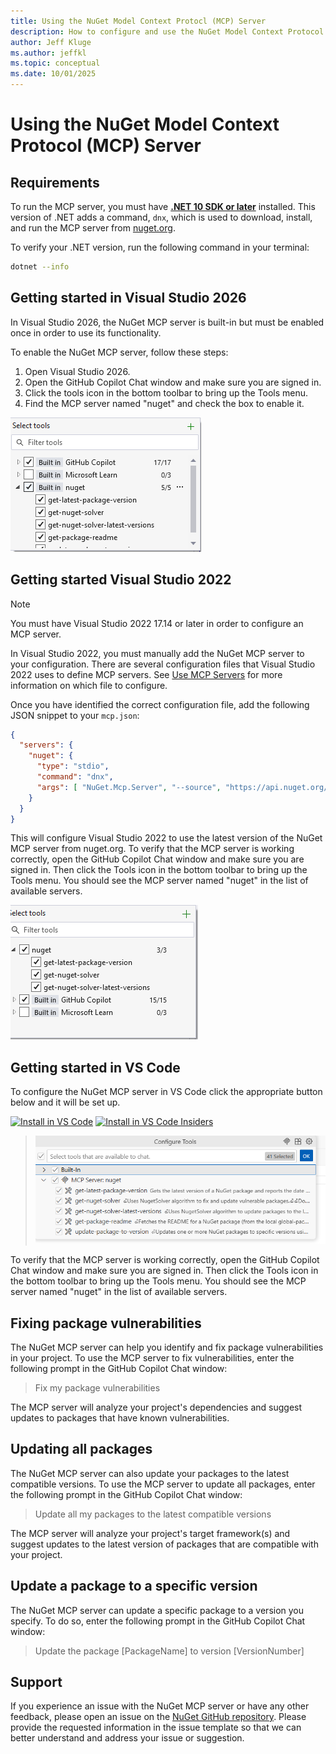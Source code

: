 ```yaml
---
title: Using the NuGet Model Context Protocl (MCP) Server
description: How to configure and use the NuGet Model Context Protocol (MCP) server.
author: Jeff Kluge
ms.author: jeffkl
ms.topic: conceptual
ms.date: 10/01/2025
---
```


# Using the NuGet Model Context Protocol (MCP) Server

## Requirements

To run the MCP server, you must have **[.NET 10 SDK or later](https://dotnet.microsoft.com/en-us/download/dotnet/10.0)** installed.
This version of .NET adds a command, `dnx`, which is used to download, install, and run the MCP server from [nuget.org](https://nuget.org).

To verify your .NET version, run the following command in your terminal:
```bash
dotnet --info
```

## Getting started in Visual Studio 2026

In Visual Studio 2026, the NuGet MCP server is built-in but must be enabled once in order to use its functionality.

To enable the NuGet MCP server, follow these steps:
1. Open Visual Studio 2026.
1. Open the GitHub Copilot Chat window and make sure you are signed in.
1. Click the tools icon in the bottom toolbar to bring up the Tools menu.
1. Find the MCP server named "nuget" and check the box to enable it.

![GitHub Copilot Chat Tools window in Visual Studio 2026](./media/copilot-tools-menu.png)

## Getting started Visual Studio 2022

> [!NOTE]
> You must have Visual Studio 2022 17.14 or later in order to configure an MCP server.

In Visual Studio 2022, you must manually add the NuGet MCP server to your configuration.
There are several configuration files that Visual Studio 2022 uses to define MCP servers.
See [Use MCP Servers](/visualstudio/ide/mcp-servers) for more information on which file to configure.

Once you have identified the correct configuration file, add the following JSON snippet to your `mcp.json`:
```json
{
  "servers": {
    "nuget": {
      "type": "stdio",
      "command": "dnx",
      "args": [ "NuGet.Mcp.Server", "--source", "https://api.nuget.org/v3/index.json", "--yes" ]
    }
  }
}
```

This will configure Visual Studio 2022 to use the latest version of the NuGet MCP server from nuget.org.
To verify that the MCP server is working correctly, open the GitHub Copilot Chat window and make sure you are signed in.
Then click the Tools icon in the bottom toolbar to bring up the Tools menu.
You should see the MCP server named "nuget" in the list of available servers.

![GitHub Copilot Chat Tools window in Visual Studio 2022](./media/copilot-tools-menu-2022.png)

## Getting started in VS Code

To configure the NuGet MCP server in VS Code click the appropriate button below and it will be set up.

[![Install in VS Code](https://img.shields.io/badge/VS_Code-Install_Server-0098FF?style=flat-square&logo=visualstudiocode&logoColor=white)](
https://vscode.dev/redirect/mcp/install?name=NuGet&config=%7B%22name%22%3A%22NuGet.Mcp.Server%22%2C%22command%22%3A%22dnx%22%2C%22args%22%3A%5B%22NuGet.Mcp.Server%22%2C%22https%3A%2F%2Fapi.nuget.org%2Fv3%2Findex.json%22%2Cnull%2Cnull%5D%7D) [![Install in VS Code Insiders](https://img.shields.io/badge/VS_Code_Insiders-Install_Server-24bfa5?style=flat-square&logo=visualstudiocode&logoColor=white)](https://vscode.dev/redirect/mcp/install?name=NuGet&config=%7B%22name%22%3A%22NuGet.Mcp.Server%22%2C%22command%22%3A%22dnx%22%2C%22args%22%3A%5B%22NuGet.Mcp.Server%22%2C%22https%3A%2F%2Fapi.nuget.org%2Fv3%2Findex.json%22%2Cnull%2Cnull%5D%7D&quality=insiders)

> ![GitHub Copilot Chat Tools window in VS Code](./media/copilot-tools-menu-vs-code.png)

To verify that the MCP server is working correctly, open the GitHub Copilot Chat window and make sure you are signed in.
Then click the Tools icon in the bottom toolbar to bring up the Tools menu.
You should see the MCP server named "nuget" in the list of available servers.

## Fixing package vulnerabilities

The NuGet MCP server can help you identify and fix package vulnerabilities in your project.
To use the MCP server to fix vulnerabilities, enter the following prompt in the GitHub Copilot Chat window:

> Fix my package vulnerabilities

The MCP server will analyze your project's dependencies and suggest updates to packages that have known vulnerabilities.

## Updating all packages

The NuGet MCP server can also update your packages to the latest compatible versions.
To use the MCP server to update all packages, enter the following prompt in the GitHub Copilot Chat window:

> Update all my packages to the latest compatible versions

The MCP server will analyze your project's target framework(s) and suggest updates to the latest version of packages that are compatible with your project.

## Update a package to a specific version

The NuGet MCP server can update a specific package to a version you specify.
To do so, enter the following prompt in the GitHub Copilot Chat window:

> Update the package [PackageName] to version [VersionNumber]

## Support

If you experience an issue with the NuGet MCP server or have any other feedback, please open an issue on the [NuGet GitHub repository](https://github.com/NuGet/Home/issues/new?template=MCPSERVER.yml).
Please provide the requested information in the issue template so that we can better understand and address your issue or suggestion.